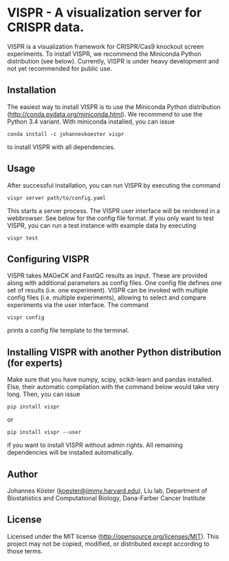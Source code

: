 VISPR - A visualization server for CRISPR data.
===============================================

VISPR is a visualization framework for CRISPR/Cas9 knockout screen experiments.
To install VISPR, we recommend the Miniconda Python distribution (see below).
Currently, VISPR is under heavy development and not yet recommended for public
use.

Installation
------------

The easiest way to install VISPR is to use the Miniconda Python distribution (http://conda.pydata.org/miniconda.html). 
We recommend to use the Python 3.4 variant.
With miniconda installed, you can issue

    conda install -c johanneskoester vispr

to install VISPR with all dependencies.

Usage
-----

After successful installation, you can run VISPR by executing the command

    vispr server path/to/config.yaml

This starts a server process. The VISPR user interface will be rendered in a webbrowser.
See below for the config file format.
If you only want to test VISPR, you can run a test instance with example
data by executing

    vispr test


Configuring VISPR
-----------------

VISPR takes MAGeCK and FastQC results as input. These are provided along with additional parameters as config files. One config file defines one set of results (i.e. one experiment).
VISPR can be invoked with multiple config files (i.e. multiple experiments), allowing to select and compare experiments via the user interface.
The command

    vispr config

prints a config file template to the terminal.


Installing VISPR with another Python distribution (for experts)
---------------------------------------------------------------

Make sure that you have numpy, scipy, scikit-learn and pandas installed.
Else, their automatic compilation with the command below would take very long.
Then, you can issue

    pip install vispr

or

    pip install vispr --user

if you want to install VISPR without admin rights.
All remaining dependencies will be installed automatically.

Author
------

Johannes Köster (koester@jimmy.harvard.edu),
Liu lab,
Department of Biostatistics and Computational Biology,
Dana-Farber Cancer Institute

License
-------

Licensed under the MIT license (http://opensource.org/licenses/MIT). This project may not be copied, modified, or distributed except according to those terms.